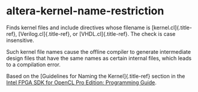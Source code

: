 # altera-kernel-name-restriction

Finds kernel files and include directives whose filename is
[kernel.cl]{.title-ref}, [Verilog.cl]{.title-ref}, or
[VHDL.cl]{.title-ref}. The check is case insensitive.

Such kernel file names cause the offline compiler to generate
intermediate design files that have the same names as certain internal
files, which leads to a compilation error.

Based on the [Guidelines for Naming the Kernel]{.title-ref} section in
the [Intel FPGA SDK for OpenCL Pro Edition: Programming
Guide](https://www.intel.com/content/www/us/en/programmable/documentation/mwh1391807965224.html#ewa1412973930963).
